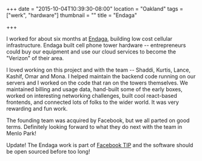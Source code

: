 +++
date = "2015-10-04T10:39:30-08:00"
location = "Oakland"
tags = ["werk", "hardware"]
thumbnail = ""
title = "Endaga"

+++

I worked for about six months at [Endaga](https://www.endaga.com),
building low cost cellular infrastructure.
Endaga built cell phone tower hardware -- entrepreneurs could buy our equipment
and use our cloud services to become the "Verizon" of their area.

<!--more-->

I loved working on this project and with the team --
Shaddi, Kurtis, Lance, Kashif, Omar and Mona.
I helped maintain the backend code running on our servers
and I worked on the code that ran on the towers themselves.
We maintained billing and usage data, hand-built some of the early boxes,
worked on interesting networking challenges, built cool react-based frontends,
and connected lots of folks to the wider world.
It was very rewarding and fun work.

The founding team was acquired by Facebook, but we all parted on good terms.
Definitely looking forward to what they do next with the team in Menlo Park!

Update!  The Endaga work is part of [Facebook TIP](http://telecominfraproject.com)
and the software should be open sourced before too long!
